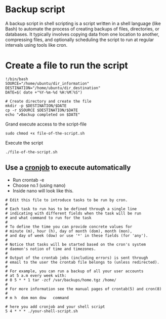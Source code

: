# Backup script
A backup script in shell scripting is a script written in a shell language (like Bash) to automate the process of creating backups of files, directories, or databases. It typically involves copying data from one location to another, compressing files, and optionally scheduling the script to run at regular intervals using tools like cron.


# Create a file to run the script 
```shell
!/bin/bash
SOURCE="/home/ubuntu/dir_information"
DESTINATION="/home/ubuntu/dir_destination"
DATE=$( date +"%Y-%m-%d %H:%M:%S")

# Create directory and create the file
mkdir -p $DESTINATION/$DATE
cp -r $SOURCE $DESTINATION/$DATE
echo "✔Backup completed on $DATE"
```

Grand execute access to the script-file
```shell
sudo chmod +x file-of-the-script.sh
```

Execute the script
```shell
./file-of-the-script.sh
```

## Use a [cronjob](https://crontab.guru/) to execute automatically

- Run crontab -e 
- Choose no.1 (using nano)
- Inside nano will look like this.
```shell 
# Edit this file to introduce tasks to be run by cron.
#
# Each task to run has to be defined through a single line
# indicating with different fields when the task will be run
# and what command to run for the task
#
# To define the time you can provide concrete values for
# minute (m), hour (h), day of month (dom), month (mon),
# and day of week (dow) or use '*' in these fields (for 'any').
#
# Notice that tasks will be started based on the cron's system
# daemon's notion of time and timezones.
#
# Output of the crontab jobs (including errors) is sent through
# email to the user the crontab file belongs to (unless redirected).
#
# For example, you can run a backup of all your user accounts
# at 5 a.m every week with:
# 0 5 * * 1 tar -zcf /var/backups/home.tgz /home/
#
# For more information see the manual pages of crontab(5) and cron(8)
#
# m h  dom mon dow   command

# here you add cronjob and your shell script
5 4 * * * ./your-shell-script.sh

```